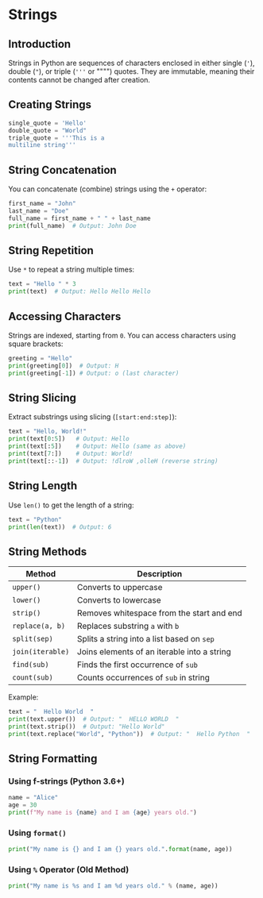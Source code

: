 # Strings

## Introduction

Strings in Python are sequences of characters enclosed in either single (`'`), double (`"`), or triple (`'''` or """") quotes. They are immutable, meaning their contents cannot be changed after creation.

## Creating Strings

```python
single_quote = 'Hello'
double_quote = "World"
triple_quote = '''This is a
multiline string'''
```

## String Concatenation

You can concatenate (combine) strings using the `+` operator:

```python
first_name = "John"
last_name = "Doe"
full_name = first_name + " " + last_name
print(full_name)  # Output: John Doe
```

## String Repetition

Use `*` to repeat a string multiple times:

```python
text = "Hello " * 3
print(text)  # Output: Hello Hello Hello
```

## Accessing Characters

Strings are indexed, starting from `0`. You can access characters using square brackets:

```python
greeting = "Hello"
print(greeting[0])  # Output: H
print(greeting[-1]) # Output: o (last character)
```

## String Slicing

Extract substrings using slicing (`[start:end:step]`):

```python
text = "Hello, World!"
print(text[0:5])   # Output: Hello
print(text[:5])    # Output: Hello (same as above)
print(text[7:])    # Output: World!
print(text[::-1])  # Output: !dlroW ,olleH (reverse string)
```

## String Length

Use `len()` to get the length of a string:

```python
text = "Python"
print(len(text))  # Output: 6
```

## String Methods

| Method            | Description |
|------------------|-------------|
| `upper()`        | Converts to uppercase |
| `lower()`        | Converts to lowercase |
| `strip()`        | Removes whitespace from the start and end |
| `replace(a, b)`  | Replaces substring `a` with `b` |
| `split(sep)`     | Splits a string into a list based on `sep` |
| `join(iterable)` | Joins elements of an iterable into a string |
| `find(sub)`      | Finds the first occurrence of `sub` |
| `count(sub)`     | Counts occurrences of `sub` in string |

Example:

```python
text = "  Hello World  "
print(text.upper())  # Output: "  HELLO WORLD  "
print(text.strip())  # Output: "Hello World"
print(text.replace("World", "Python"))  # Output: "  Hello Python  "
```

## String Formatting

### Using f-strings (Python 3.6+)

```python
name = "Alice"
age = 30
print(f"My name is {name} and I am {age} years old.")
```

### Using `format()`

```python
print("My name is {} and I am {} years old.".format(name, age))
```

### Using `%` Operator (Old Method)

```python
print("My name is %s and I am %d years old." % (name, age))
```

